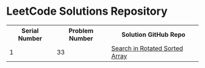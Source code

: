 # LeetCode Solutions Repository

<table>
  <tr>
    <th>Serial Number</th>
    <th>Problem Number</th>
    <th>Solution GitHub Repo</th>
  </tr>
  <tr>
    <td>1</td>
    <td>33</td>
    <td><a href="[33. Search in Rotated Sorted Array.py](https://github.com/AnkitaMungalpara/Leetcode-Solutions/blob/e6ea7bf7bcd93ad63ad692ae0a01e126064b88a8/33.%20Search%20in%20Rotated%20Sorted%20Array.py)">Search in Rotated Sorted Array</a></td>

</table>
